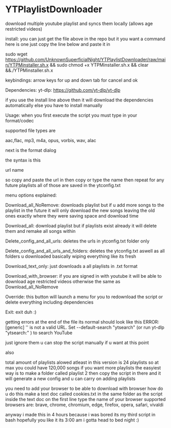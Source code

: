 # YTPlaylistDownloader
download multiple youtube playlist and syncs them locally (allows age restricted videos)

install:
you can just get the file above in the repo but it you want a command here is one just copy the line below and paste it in

sudo wget https://github.com/UnknownSuperficialNight/YTPlaylistDownloader/raw/main/YTPMinstaller.sh.x && sudo chmod +x YTPMinstaller.sh.x && clear &&./YTPMinstaller.sh.x


keybindings:
arrow keys for up and down 
tab for cancel and ok

Dependencies:
yt-dlp: https://github.com/yt-dlp/yt-dlp

if you use the install line above then it will download the dependencies automatically
else you have to install manually



Usage:
when you first execute the script you must type in your format/codec 

supported file types are

aac,flac, mp3, m4a, opus, vorbis, wav, alac

next is the format dialog

the syntax is this

url
name

so copy and paste the url in then copy or type the name then repeat for any future playlists all of those are saved in the ytconfig.txt

menu options explained:

Download_all_NoRemove:
downloads playlist but if u add more songs to the playlist in the future it will only download the new songs leaving the old ones exactly where they were
saving space and download time

Download_all:
download playlist but if playlists exist already it will delete them and remake all songs within

Delete_config_and_all_urls:
deletes the urls in ytconfig.txt folder only

Delete_config_and_all_urls_and_folders:
deletes the ytconfig.txt aswell as all folders u downloaded basically wiping everything like its fresh

Download_text_only:
just downloads a all playlists in .txt format

Download_with_browser:
if you are signed in with youtube it will be able to download age restricted videos otherwise the same as Download_all_NoRemove

Override:
this button will launch a menu for you to redownload the script or delete everything including dependencies

Exit:
exit duh :)


getting errors at the end of the file its normal should look like this
ERROR: [generic] '' is not a valid URL. Set --default-search "ytsearch" (or run  yt-dlp "ytsearch:" ) to search YouTube

just ignore them u can stop the script manually if u want at this point

also

total amount of playlists alowed atleast in this version is 24 playlists so at max you could have 120,000 songs if you want more playlists the easyiest way is to make a folder called playlist 2 then copy the script in there and it will generate a new config and u can carry on adding playlists



you need to add your browser to be able to download with browser how do u do this make a text doc called cookies.txt in the same folder as the script inside the text doc on the first line type the name of your browser supported browsers are: brave, chrome, chromium, edge, firefox, opera, safari, vivaldi

anyway i made this in 4 hours because i was bored its my third script in bash hopefully you like it its 3:00 am i gotta head to bed night :)
